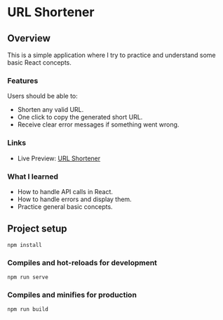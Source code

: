 # URL Shortener

## Overview

This is a simple application where I try to practice and understand some basic React concepts.

### Features

Users should be able to:

-  Shorten any valid URL.
-  One click to copy the generated short URL.
-  Receive clear error messages if something went wrong.

### Links

-  Live Preview: [URL Shortener](#)

### What I learned

-  How to handle API calls in React.
-  How to handle errors and display them.
-  Practice general basic concepts.

## Project setup

```
npm install
```

### Compiles and hot-reloads for development

```
npm run serve
```

### Compiles and minifies for production

```
npm run build
```
